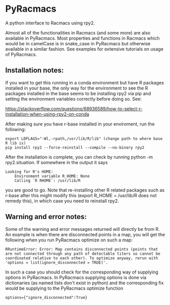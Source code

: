 # PyRacmacs
A python interface to Racmacs using rpy2.

Almost all of the functionalities in Racmacs (and some more) are also available in PyRacmacs. Most properties and functions in Racmacs which would be in camelCase 
is in snake_case in PyRacmacs but otherwise available in a similar fashion. See examples for extensive tutorials on usage of PyRacmacs.

## Installation notes:
If you want to get this running in a conda environment but have R packages installed in your base, the only way for the environment to see the R packages installed 
in the base seems to be installing rpy2 via pip and setting the environment variables correctly before doing so. See:

https://stackoverflow.com/questions/68936589/how-to-select-r-installation-when-using-rpy2-on-conda

After making sure you have r-base installed in your enviroment, run the following:

```
export LDFLAGS="-Wl,-rpath,/usr/lib/R/lib" (change path to where base R lib is)
pip install rpy2 --force-reinstall --compile --no-binary rpy2
```

After the installation is complete, you can check by running python -m rpy2.situation. If somewhere in the output it says

```
Looking for R's HOME:
    Environment variable R_HOME: None
    Calling `R RHOME`: /usr/lib/R
```

you are good to go. Note that re-installing other R related packages such as r-base after this might modify this (export R_HOME = /usr/lib/R does not remedy this), in which case
you need to reinstall rpy2.

## Warning and error notes:
Some of the warning and error messages returned will directly be from R. An example is when there are disconnected points in a map, you will get the following when you run PyRacmacs optimize on such a map:

```
RRuntimeError: Error: Map contains disconnected points (points that are not connected through any path of detectable titers so cannot be coordinated relative to each other). To optimize anyway, rerun with 'options = list(ignore_disconnected = TRUE)'.
```

In such a case you should check for the corresponding way of supplying options in PyRacmacs. In PyRacmacs supplying options is done via dictionaries (as named lists don't exist in python) and the corresponding fix would be
supplying to the PyRacmacs optimize function

```
options={"ignore_disconnected":True}
```
